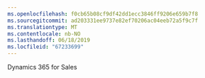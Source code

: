 ```yaml
---
ms.openlocfilehash: f0cb65b08cf9df42dd1ecc3846ff9206e659b7f8
ms.sourcegitcommit: ad203331ee9737e82ef70206ac04eeb72a5f9c7f
ms.translationtype: MT
ms.contentlocale: nb-NO
ms.lasthandoff: 06/18/2019
ms.locfileid: "67233699"
---
```

Dynamics 365 for Sales